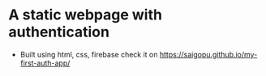 # A static webpage with authentication
- Built using html, css, firebase
check it on https://saigopu.github.io/my-first-auth-app/
